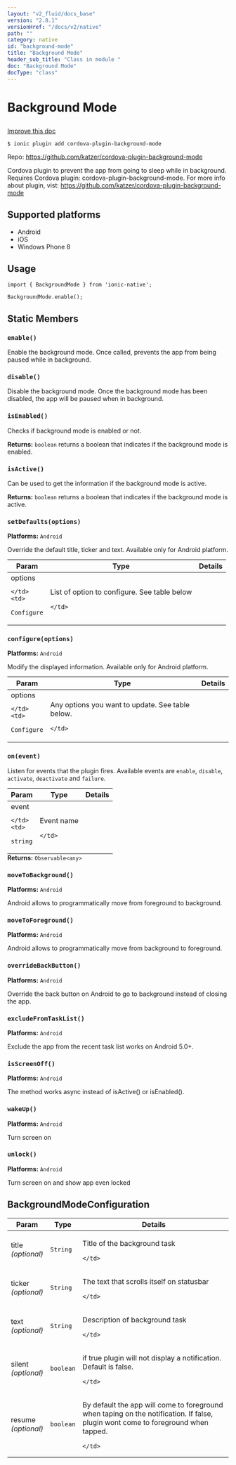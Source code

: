 ```yaml
---
layout: "v2_fluid/docs_base"
version: "2.8.1"
versionHref: "/docs/v2/native"
path: ""
category: native
id: "background-mode"
title: "Background Mode"
header_sub_title: "Class in module "
doc: "Background Mode"
docType: "class"
---
```








<h1 class="api-title">
  
  Background Mode
  

  

  </h1>

<a class="improve-v2-docs" href="http://github.com/driftyco/ionic-native/edit/master/src/plugins/backgroundmode.ts#L33">
  Improve this doc
</a>



<!-- decorators -->





<pre><code>$ ionic plugin add cordova-plugin-background-mode</code></pre>
<p>Repo:
  <a href="https://github.com/katzer/cordova-plugin-background-mode">
    https://github.com/katzer/cordova-plugin-background-mode
  </a>
</p>

<!-- description -->

<p>Cordova plugin to prevent the app from going to sleep while in background.
Requires Cordova plugin: cordova-plugin-background-mode. For more info about plugin, vist: <a href="https://github.com/katzer/cordova-plugin-background-mode">https://github.com/katzer/cordova-plugin-background-mode</a></p>


<!-- @platforms tag -->
<h2>Supported platforms</h2>

<ul>
  <li>Android</li><li>iOS</li><li>Windows Phone 8</li>
</ul>

<!-- @platforms tag end -->


<!-- if doc.decorators -->

<!-- @usage tag -->

<h2>Usage</h2>

<pre><code class="lang-typescript">import { BackgroundMode } from &#39;ionic-native&#39;;

BackgroundMode.enable();
</code></pre>




<!-- @property tags -->


<h2>Static Members</h2>

<div id="enable"></div>
<h3><code>enable()</code>
  
</h3>




Enable the background mode.
Once called, prevents the app from being paused while in background.










<div id="disable"></div>
<h3><code>disable()</code>
  
</h3>


Disable the background mode.
Once the background mode has been disabled, the app will be paused when in background.










<div id="isEnabled"></div>
<h3><code>isEnabled()</code>
  
</h3>




Checks if background mode is enabled or not.






<div class="return-value" markdown="1">
  <i class="icon ion-arrow-return-left"></i>
  <b>Returns:</b> 
<code>boolean</code> returns a boolean that indicates if the background mode is enabled.
</div>



<div id="isActive"></div>
<h3><code>isActive()</code>
  
</h3>




Can be used to get the information if the background mode is active.






<div class="return-value" markdown="1">
  <i class="icon ion-arrow-return-left"></i>
  <b>Returns:</b> 
<code>boolean</code> returns a boolean that indicates if the background mode is active.
</div>



<div id="setDefaults"></div>
<h3><code>setDefaults(options)</code>
  
</h3>


<p>
  <b>Platforms:</b>
  <code>Android</code>&nbsp;
  </p>



Override the default title, ticker and text.
Available only for Android platform.


<table class="table param-table" style="margin:0;">
  <thead>
  <tr>
    <th>Param</th>
    <th>Type</th>
    <th>Details</th>
  </tr>
  </thead>
  <tbody>
  
  <tr>
    <td>
      options
      
      
    </td>
    <td>
      
<code>Configure</code>
    </td>
    <td>
      <p>List of option to configure. See table below</p>

      
    </td>
  </tr>
  
  </tbody>
</table>







<div id="configure"></div>
<h3><code>configure(options)</code>
  
</h3>


<p>
  <b>Platforms:</b>
  <code>Android</code>&nbsp;
  </p>



Modify the displayed information.
Available only for Android platform.


<table class="table param-table" style="margin:0;">
  <thead>
  <tr>
    <th>Param</th>
    <th>Type</th>
    <th>Details</th>
  </tr>
  </thead>
  <tbody>
  
  <tr>
    <td>
      options
      
      
    </td>
    <td>
      
<code>Configure</code>
    </td>
    <td>
      <p>Any options you want to update. See table below.</p>

      
    </td>
  </tr>
  
  </tbody>
</table>







<div id="on"></div>
<h3><code>on(event)</code>
  
</h3>




Listen for events that the plugin fires. Available events are `enable`, `disable`, `activate`, `deactivate` and `failure`.


<table class="table param-table" style="margin:0;">
  <thead>
  <tr>
    <th>Param</th>
    <th>Type</th>
    <th>Details</th>
  </tr>
  </thead>
  <tbody>
  
  <tr>
    <td>
      event
      
      
    </td>
    <td>
      
<code>string</code>
    </td>
    <td>
      <p>Event name</p>

      
    </td>
  </tr>
  
  </tbody>
</table>





<div class="return-value" markdown="1">
  <i class="icon ion-arrow-return-left"></i>
  <b>Returns:</b> 
<code>Observable&lt;any&gt;</code> 
</div>



<div id="moveToBackground"></div>
<h3><code>moveToBackground()</code>
  
</h3>


<p>
  <b>Platforms:</b>
  <code>Android</code>&nbsp;
  </p>



Android allows to programmatically move from foreground to background.










<div id="moveToForeground"></div>
<h3><code>moveToForeground()</code>
  
</h3>


<p>
  <b>Platforms:</b>
  <code>Android</code>&nbsp;
  </p>



Android allows to programmatically move from background to foreground.










<div id="overrideBackButton"></div>
<h3><code>overrideBackButton()</code>
  
</h3>


<p>
  <b>Platforms:</b>
  <code>Android</code>&nbsp;
  </p>



Override the back button on Android to go to background instead of closing the app.










<div id="excludeFromTaskList"></div>
<h3><code>excludeFromTaskList()</code>
  
</h3>


<p>
  <b>Platforms:</b>
  <code>Android</code>&nbsp;
  </p>



Exclude the app from the recent task list works on Android 5.0+.










<div id="isScreenOff"></div>
<h3><code>isScreenOff()</code>
  
</h3>


<p>
  <b>Platforms:</b>
  <code>Android</code>&nbsp;
  </p>



The method works async instead of isActive() or isEnabled().










<div id="wakeUp"></div>
<h3><code>wakeUp()</code>
  
</h3>


<p>
  <b>Platforms:</b>
  <code>Android</code>&nbsp;
  </p>



Turn screen on










<div id="unlock"></div>
<h3><code>unlock()</code>
  
</h3>


<p>
  <b>Platforms:</b>
  <code>Android</code>&nbsp;
  </p>



Turn screen on and show app even locked











<!-- methods on the class -->



<!-- other classes -->

<!-- end other classes -->

<!-- interfaces -->

<!--<h2><a class="anchor" name="interfaces" href="#interfaces"></a>Interfaces</h2>-->


<h2><a class="anchor" name="BackgroundModeConfiguration" href="#BackgroundModeConfiguration"></a>BackgroundModeConfiguration</h2>


<table class="table param-table" style="margin:0;">
  <thead>
  <tr>
    <th>Param</th>
    <th>Type</th>
    <th>Details</th>
  </tr>
  </thead>
  <tbody>
  
  <tr>
    <td>
      title
      <div><em>(optional)</em></div>
    </td>
    <td>
      <code>String</code>
    </td>
    <td>
      <p>Title of the background task</p>

    </td>
  </tr>
  
  <tr>
    <td>
      ticker
      <div><em>(optional)</em></div>
    </td>
    <td>
      <code>String</code>
    </td>
    <td>
      <p>The text that scrolls itself on statusbar</p>

    </td>
  </tr>
  
  <tr>
    <td>
      text
      <div><em>(optional)</em></div>
    </td>
    <td>
      <code>String</code>
    </td>
    <td>
      <p>Description of background task</p>

    </td>
  </tr>
  
  <tr>
    <td>
      silent
      <div><em>(optional)</em></div>
    </td>
    <td>
      <code>boolean</code>
    </td>
    <td>
      <p>if true plugin will not display a notification. Default is false.</p>

    </td>
  </tr>
  
  <tr>
    <td>
      resume
      <div><em>(optional)</em></div>
    </td>
    <td>
      <code>boolean</code>
    </td>
    <td>
      <p>By default the app will come to foreground when taping on the notification. If false, plugin wont come to foreground when tapped.</p>

    </td>
  </tr>
  
  </tbody>
</table>





<!-- end interfaces -->

<!-- related link --><!-- end content block -->


<!-- end body block -->

